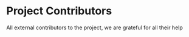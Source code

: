 # Project Contributors

All external contributors to the project, we are grateful for all their help 
